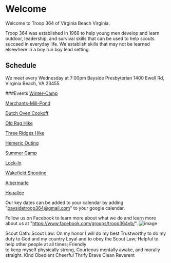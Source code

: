 # Welcome
Welcome to Troop 364 of Virginia Beach Virginia.

Troop 364 was established in 1968 to help young men develop and learn outdoor, leadership, and survival skills that can be used to help scouts succeed in everyday life. We establish skills that may not be learned elsewhere in a boy run boy lead setting.
## Schedule
We meet every Wednesday at 7:00pm 
Bayside Presbyterian 
1400 Ewell Rd, Virginia Beach, VA 23455

###Events
[Winter-Camp](./campouts/winter-camp.md)

[Merchants-Mill-Pond](./campouts/merchants-mill-pond.md)

[Dutch Oven Cookoff](./campouts/dutch-oven-cookoff.md)

[Old Rag Hike](./campouts/old-rag.md)

[Three Ridges Hike](./campouts/three-ridges.md)

[Hemeric Outing](./campouts/hemeric-boating-trip.md)

[Summer Camp](./campouts/summer-camp-24.md)

[Lock-In](./campouts/lock-in.md)

[Wakefield Shooting](./campouts/wakefield-shooting-outing.md)

[Albermarle](./campouts/albermarle-merit-badge-weekend.md)

[Honallee](./campouts/honalee.md)

Our key dates can be added to your calendar by adding "baysidetroop364@gmail.com" to your google calendar.

Follow us on Facebook to learn more about what we do and learn more about us at "https://www.facebook.com/groups/troop364vb/".
![image](https://github.com/Troop-364/T364-web/assets/147009007/0c154f41-9252-456f-807d-e3625d26d45f)




Scout Oath:                                                          Scout Law:
On my honor I will do my best                                        Trustworthy
to do my duty to God and my country                                  Loyal
and to obey the Scout Law;                                           Helpful
to help other people at all times;                                   Friendly  
to keep myself physically strong,                                    Courteous 
mentally awake, and morally straight.                                Kind
                                                                     Obedient
                                                                     Cheerful
                                                                     Thrify
                                                                     Brave
                                                                     Clean
                                                                     Reverent
